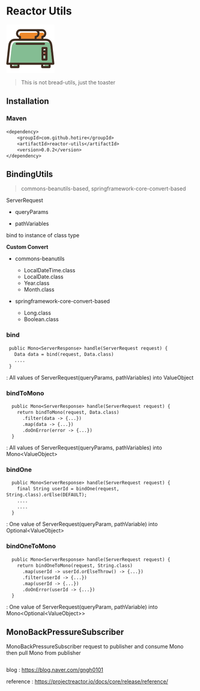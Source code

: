 # Reactor Utils

![toaster](/doc/toaster.png)

> This is not bread-utils, just the toaster

## Installation

### Maven 
```
<dependency>
    <groupId>com.github.hotire</groupId>
    <artifactId>reactor-utils</artifactId>
    <version>0.0.2</version>
</dependency>
```

## BindingUtils

> commons-beanutils-based, springframework-core-convert-based

ServerRequest

- queryParams

- pathVariables

bind to instance of class<T> type

**Custom Convert**

- commons-beanutils
  - LocalDateTime.class
  - LocalDate.class
  - Year.class
  - Month.class

- springframework-core-convert-based
  - Long.class
  - Boolean.class


### bind

```
 public Mono<ServerResponse> handle(ServerRequest request) {
   Data data = bind(request, Data.class)
   ....
 }   
```
: All values of ServerRequest(queryParams, pathVariables) into ValueObject


### bindToMono
~~~
  public Mono<ServerResponse> handle(ServerRequest request) {
    return bindToMono(request, Data.class)
      .filter(data -> {...})
      .map(data -> {...})
      .doOnError(error -> {...})
  }   
~~~
: All values of ServerRequest(queryParams, pathVariables) into Mono&#60;ValueObject&#62;

### bindOne
```
  public Mono<ServerResponse> handle(ServerRequest request) {
    final String userId = bindOne(request, String.class).orElse(DEFAULT);
    ....
    ....
  }  
```
: One value of ServerRequest(queryParam, pathVariable) into Optional&#60;ValueObject&#62;

### bindOneToMono
```
  public Mono<ServerResponse> handle(ServerRequest request) {
    return bindOneToMono(request, String.class)
      .map(userId -> userId.orElseThrow() -> {...})         
      .filter(userId -> {...})
      .map(userId -> {...})
      .doOnError(userId -> {...})
  }   
```
: One value of ServerRequest(queryParam, pathVariable) into Mono&#60;Optional&#60;ValueObject&#62;&#62;

## MonoBackPressureSubscriber

MonoBackPressureSubscriber request to publisher and consume Mono then pull Mono from publisher

```
```

blog : https://blog.naver.com/gngh0101

reference : https://projectreactor.io/docs/core/release/reference/
